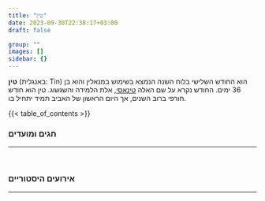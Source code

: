```yaml
---
title: "טין"
date: 2023-09-30T22:38:17+03:00
draft: false

group: ""
images: []
sidebar: {}
---
```


**טִין** (באנגלית: Tin) הוא החודש השלישי בלוח השנה הנמצא בשימוש במנאלין והוא בן 36 ימים. החודש נקרא על שם האלה [טינאסי](../../../deities/tinasi), אלת הלמידה והשגשוג. טין הוא חודש חורפי ברוב השנים, אך היום הראשון של האביב תמיד יתחיל בו.

<!--more-->

{{< table_of_contents >}}

### חגים ומועדים

---

&nbsp;

### אירועים היסטוריים

---

